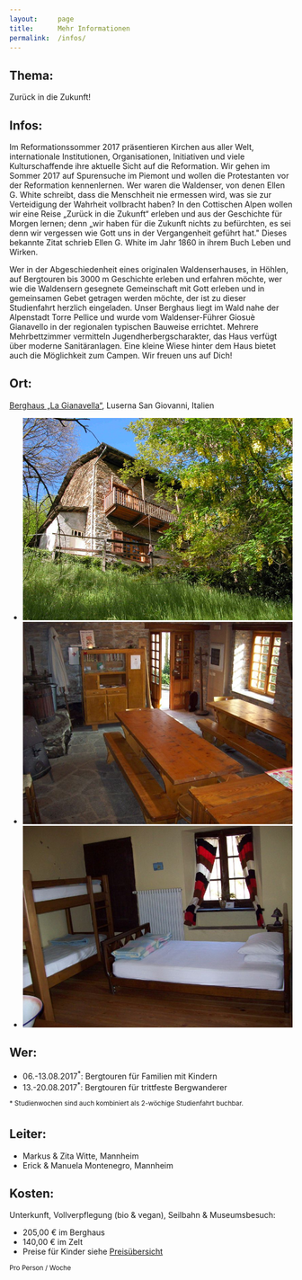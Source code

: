 ```yaml
---
layout:     page
title:      Mehr Informationen
permalink:  /infos/
---
```


## Thema:

Zurück in die Zukunft!

## Infos:

Im Reformationssommer 2017 präsentieren Kirchen aus aller Welt, internationale Institutionen, Organisationen, Initiativen und viele Kulturschaffende ihre aktuelle Sicht auf die Reformation. Wir gehen im Sommer 2017 auf Spurensuche im Piemont und wollen die Protestanten vor der Reformation kennenlernen. Wer waren die Waldenser, von denen Ellen G. White schreibt, dass die Menschheit nie ermessen wird, was sie zur Verteidigung der Wahrheit vollbracht haben? In den Cottischen Alpen wollen wir eine Reise „Zurück in die Zukunft“ erleben und aus der Geschichte für Morgen lernen; denn „wir haben für die Zukunft nichts zu befürchten, es sei denn wir vergessen wie Gott uns in der Vergangenheit geführt hat." Dieses bekannte Zitat schrieb Ellen G. White im Jahr 1860 in ihrem Buch Leben und Wirken.

Wer in der Abgeschiedenheit eines originalen Waldenserhauses, in Höhlen, auf Bergtouren bis 3000 m Geschichte erleben und erfahren möchte, wer wie die Waldensern gesegnete Gemeinschaft mit Gott erleben und in gemeinsamen Gebet getragen werden möchte, der ist zu dieser Studienfahrt herzlich eingeladen.
Unser Berghaus liegt im Wald nahe der Alpenstadt Torre Pellice und wurde vom Waldenser-Führer Giosuè Gianavello in der regionalen typischen Bauweise errichtet. Mehrere Mehrbettzimmer vermitteln Jugendherbergscharakter, das Haus verfügt über moderne Sanitäranlagen. Eine kleine Wiese hinter dem Haus bietet auch die Möglichkeit zum Campen. Wir freuen uns auf Dich!

## Ort:

[Berghaus „La Gianavella“](http://lagianavella.it/de/index.html), Luserna San Giovanni, Italien

<p>
    <ul class="o-layout">
        <li class="o-layout__item u-1/3">
            <a href="#" data-featherlight="/assets/img/gianavella23.jpg">
                <img src="/assets/img/gianavella23.jpg" alt="La Gianavella Ausenansicht">
            </a>
        </li>
        <li class="o-layout__item u-1/3">
            <a href="#" data-featherlight="/assets/img/gianavella05.jpg">
                <img src="/assets/img/gianavella05.jpg" alt="La Gianavella Speiseraum">
            </a>
        </li>
        <li class="o-layout__item u-1/3">
            <a href="#" data-featherlight="/assets/img/gianavella06.jpg">
                <img src="/assets/img/gianavella06.jpg" alt="La Gianavella Schlafraum">
            </a>
        </li>
    </ul>
</p>


## Wer:

* 06.-13.08.2017<sup>*</sup>: Bergtouren für Familien mit Kindern
* 13.-20.08.2017<sup>*</sup>: Bergtouren für trittfeste Bergwanderer

<sup>* Studienwochen sind auch kombiniert als 2-wöchige Studienfahrt buchbar.</sup>

## Leiter:

* Markus & Zita Witte, Mannheim
* Erick & Manuela Montenegro, Mannheim

## Kosten:

Unterkunft, Vollverpflegung (bio & vegan), Seilbahn & Museumsbesuch:

* 205,00 € im Berghaus
* 140,00 € im Zelt
* Preise für Kinder siehe <a href="/anmeldung/">Preisübersicht</a>

<sup>Pro Person / Woche</sup>
